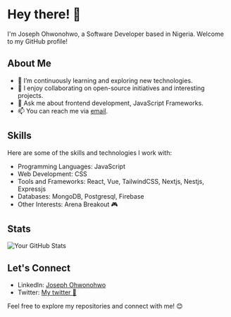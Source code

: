 
<!--
**Jossy-Jones/Jossy-Jones** is a ✨ _special_ ✨ repository because its `README.md` (this file) appears on your GitHub profile.

Here are some ideas to get you started:

- 🔭 I’m currently working on ...
- 🌱 I’m currently learning ...
- 👯 I’m looking to collaborate on ...
- 🤔 I’m looking for help with ...
- 💬 Ask me about ...
- 📫 How to reach me: ...
- 😄 Pronouns: ...
- ⚡ Fun fact: ...
-->
# Hey there! 👋

I'm Joseph Ohwonohwo, a Software Developer based in Nigeria. Welcome to my GitHub profile!

## About Me

- 🌱 I’m continuously learning and exploring new technologies.
- 👯 I enjoy collaborating on open-source initiatives and interesting projects.
- 💬 Ask me about frontend development, JavaScript Frameworks.
- 📫 You can reach me via [email](mailto:joseph.ohwonohwo@gmail.com).

## Skills

Here are some of the skills and technologies I work with:

- Programming Languages: JavaScript
- Web Development: CSS
- Tools and Frameworks: React, Vue, TailwindCSS, Nextjs, Nestjs, Expressjs
- Databases: MongoDB, Postgresql, Firebase
- Other Interests: Arena Breakout 🎮

<!--
## Achievements

- [Any notable achievements or certifications]
-->
## Stats

![Your GitHub Stats](https://github-readme-stats.vercel.app/api?username=Ominous-Josef&show_icons=true)


## Let's Connect

- LinkedIn: [Joseph Ohwonohwo](https://linkedin.com/in/joseph-ohwonohwo/)
- Twitter: [My twitter 🥲](https://x.com/J_Oghenevwede)

Feel free to explore my repositories and connect with me! 😊
